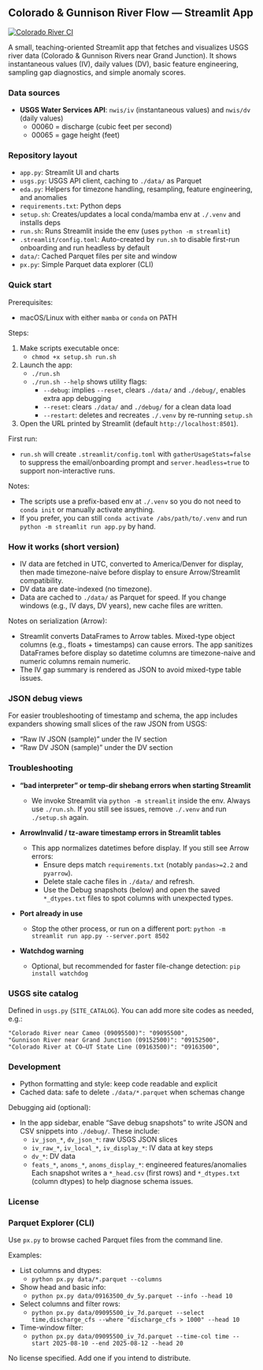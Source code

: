 ## Colorado & Gunnison River Flow — Streamlit App

[![Colorado River CI](https://github.com/wmacevoy/data-mine-wmacevoy/actions/workflows/colorado_river_ci.yaml/badge.svg)](https://github.com/wmacevoy/data-mine-wmacevoy/actions/workflows/colorado_river_ci.yaml)

A small, teaching-oriented Streamlit app that fetches and visualizes USGS river data (Colorado & Gunnison Rivers near Grand Junction). It shows instantaneous values (IV), daily values (DV), basic feature engineering, sampling gap diagnostics, and simple anomaly scores.

### Data sources
- **USGS Water Services API**: `nwis/iv` (instantaneous values) and `nwis/dv` (daily values)
  - 00060 = discharge (cubic feet per second)
  - 00065 = gage height (feet)

### Repository layout
- `app.py`: Streamlit UI and charts
- `usgs.py`: USGS API client, caching to `./data/` as Parquet
- `eda.py`: Helpers for timezone handling, resampling, feature engineering, and anomalies
- `requirements.txt`: Python deps
- `setup.sh`: Creates/updates a local conda/mamba env at `./.venv` and installs deps
- `run.sh`: Runs Streamlit inside the env (uses `python -m streamlit`)
- `.streamlit/config.toml`: Auto-created by `run.sh` to disable first-run
  onboarding and run headless by default
- `data/`: Cached Parquet files per site and window
- `px.py`: Simple Parquet data explorer (CLI)

### Quick start
Prerequisites:
- macOS/Linux with either `mamba` or `conda` on PATH

Steps:
1) Make scripts executable once:
   - `chmod +x setup.sh run.sh`
2) Launch the app:
   - `./run.sh`
   - `./run.sh --help` shows utility flags:
     - `--debug`: implies `--reset`, clears `./data/` and `./debug/`, enables extra app debugging
     - `--reset`: clears `./data/` and `./debug/` for a clean data load
     - `--restart`: deletes and recreates `./.venv` by re-running `setup.sh`
3) Open the URL printed by Streamlit (default `http://localhost:8501`).

First run:
- `run.sh` will create `.streamlit/config.toml` with
  `gatherUsageStats=false` to suppress the email/onboarding prompt and
  `server.headless=true` to support non-interactive runs.

Notes:
- The scripts use a prefix-based env at `./.venv` so you do not need to `conda init` or manually activate anything.
- If you prefer, you can still `conda activate /abs/path/to/.venv` and run `python -m streamlit run app.py` by hand.

### How it works (short version)
- IV data are fetched in UTC, converted to America/Denver for display, then made
  timezone-naive before display to ensure Arrow/Streamlit compatibility.
- DV data are date-indexed (no timezone).
- Data are cached to `./data/` as Parquet for speed. If you change windows (e.g., IV days, DV years), new cache files are written.

Notes on serialization (Arrow):
- Streamlit converts DataFrames to Arrow tables. Mixed-type object columns (e.g.,
  floats + timestamps) can cause errors. The app sanitizes DataFrames before
  display so datetime columns are timezone-naive and numeric columns remain
  numeric.
- The IV gap summary is rendered as JSON to avoid mixed-type table issues.

### JSON debug views
For easier troubleshooting of timestamp and schema, the app includes expanders showing small slices of the raw JSON from USGS:
- “Raw IV JSON (sample)” under the IV section
- “Raw DV JSON (sample)” under the DV section

### Troubleshooting
- **“bad interpreter” or temp-dir shebang errors when starting Streamlit**
  - We invoke Streamlit via `python -m streamlit` inside the env. Always use `./run.sh`. If you still see issues, remove `./.venv` and run `./setup.sh` again.

- **ArrowInvalid / tz-aware timestamp errors in Streamlit tables**
  - This app normalizes datetimes before display. If you still see Arrow errors:
    - Ensure deps match `requirements.txt` (notably `pandas>=2.2` and `pyarrow`).
    - Delete stale cache files in `./data/` and refresh.
    - Use the Debug snapshots (below) and open the saved `*_dtypes.txt` files to
      spot columns with unexpected types.

- **Port already in use**
  - Stop the other process, or run on a different port: `python -m streamlit run app.py --server.port 8502`

- **Watchdog warning**
  - Optional, but recommended for faster file-change detection: `pip install watchdog`

### USGS site catalog
Defined in `usgs.py` (`SITE_CATALOG`). You can add more site codes as needed, e.g.:
```
"Colorado River near Cameo (09095500)": "09095500",
"Gunnison River near Grand Junction (09152500)": "09152500",
"Colorado River at CO–UT State Line (09163500)": "09163500",
```

### Development
- Python formatting and style: keep code readable and explicit
- Cached data: safe to delete `./data/*.parquet` when schemas change

Debugging aid (optional):
- In the app sidebar, enable “Save debug snapshots” to write JSON and CSV
  snippets into `./debug/`. These include:
  - `iv_json_*`, `dv_json_*`: raw USGS JSON slices
  - `iv_raw_*`, `iv_local_*`, `iv_display_*`: IV data at key steps
  - `dv_*`: DV data
  - `feats_*`, `anoms_*`, `anoms_display_*`: engineered features/anomalies
  Each snapshot writes a `*_head.csv` (first rows) and `*_dtypes.txt` (column
  dtypes) to help diagnose schema issues.

### License
### Parquet Explorer (CLI)
Use `px.py` to browse cached Parquet files from the command line.

Examples:
- List columns and dtypes:
  - `python px.py data/*.parquet --columns`
- Show head and basic info:
  - `python px.py data/09163500_dv_5y.parquet --info --head 10`
- Select columns and filter rows:
  - `python px.py data/09095500_iv_7d.parquet --select time,discharge_cfs --where "discharge_cfs > 1000" --head 10`
- Time-window filter:
  - `python px.py data/09095500_iv_7d.parquet --time-col time --start 2025-08-10 --end 2025-08-12 --head 20`

No license specified. Add one if you intend to distribute.


